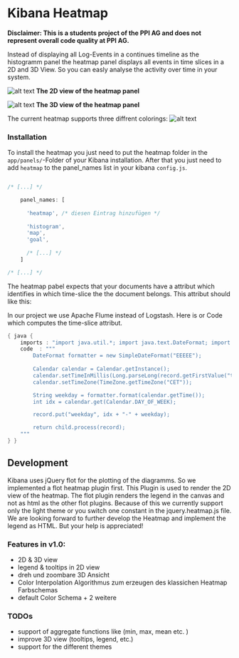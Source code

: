 # Kibana Heatmap

**Disclaimer: This is a students project of the PPI AG and does not represent overall code quality at PPI AG.**

Instead of displaying all Log-Events in a continues timeline as the histogramm panel the heatmap panel displays all events in time slices in a 2D and 3D View. So you can easly analyse the activity over time in your system.

![alt text](../../raw/master/img/heatmap-overview.png "heatmap in 2D view")
**The 2D view of the heatmap panel**


![alt text](../../raw/master/img/heatmap-3D.png "heatmap in 3D view")
**The 3D view of the heatmap  panel**


The current heatmap supports three diffrent colorings:
![alt text](../../raw/master/img/heatmap-colorings.png "three diffrent heatmap colorings")



### Installation 

To install the heatmap you just need to put the heatmap folder in the ```app/panels/```-Folder of your Kibana installation.
After that you just need to add ```heatmap``` to the panel_names list in your kibana ```config.js```.

```js

/* [...] */

    panel_names: [
      
      'heatmap', /* diesen Eintrag hinzufügen */
      
      'histogram',
      'map',
      'goal',
      
      /* [...] */
    ]

/* [...] */

```

The heatmap pabel expects that your documents have a attribut which identifies in which time-slice the the document belongs.
This attribut should like this:


In our project we use Apache Flume instead of Logstash. Here is or Code which computes the time-slice attribut.

```java
{ java {
	imports : "import java.util.*; import java.text.DateFormat; import java.text.DateFormatSymbols; import java.text.SimpleDateFormat; import java.util.Arrays; import java.util.Calendar; import java.util.List;"
	code  : """
		DateFormat formatter = new SimpleDateFormat("EEEEE"); 
	
		Calendar calendar = Calendar.getInstance();
		calendar.setTimeInMillis(Long.parseLong(record.getFirstValue("timestamp").toString(), 10));
		calendar.setTimeZone(TimeZone.getTimeZone("CET"));

		String weekday = formatter.format(calendar.getTime());
		int idx = calendar.get(Calendar.DAY_OF_WEEK);	

		record.put("weekday", idx + "-" + weekday);

		return child.process(record);
	"""
} }
```


## Development

Kibana uses jQuery flot for the plotting of the diagramms. So we implemented a flot heatmap plugin first. This Plugin is used to render the 2D view of the heatmap. 
The flot plugin renders the legend in the canvas and not as html as the other flot plugins. Because of this we currently support only the light theme or you switch one constant in the jquery.heatmap.js file. 
We are looking forward to further develop the Heatmap and implement the legend as HTML. But your help is appreciated!

### Features in v1.0:
 - 2D & 3D view
 - legend & tooltips in 2D view
 - dreh und zoombare 3D Ansicht     
 - Color Interpolation Algorithmus zum erzeugen des klassichen Heatmap Farbschemas  
 - default Color Schema + 2 weitere  

### TODOs 
- support of aggregate functions like (min, max, mean etc. ) 
- improve 3D view (tooltips, legend, etc.)
- support for the different themes